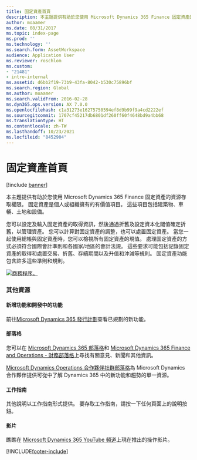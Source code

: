 ```yaml
---
title: 固定資產首頁
description: 本主題提供有助於您使用 Microsoft Dynamics 365 Finance 固定資產的資源存取權限。
author: moaamer
ms.date: 08/31/2017
ms.topic: index-page
ms.prod: ''
ms.technology: ''
ms.search.form: AssetWorkspace
audience: Application User
ms.reviewer: roschlom
ms.custom:
- "21481"
- intro-internal
ms.assetid: d6bb2f19-73b9-43fa-8042-b530c75896bf
ms.search.region: Global
ms.author: moaamer
ms.search.validFrom: 2016-02-28
ms.dyn365.ops.version: AX 7.0.0
ms.openlocfilehash: c1a31273e16275750594ef8d9b99f9a4cd2222ef
ms.sourcegitcommit: 1707cf45217db6801df260ff60f4648bd9a4bb68
ms.translationtype: HT
ms.contentlocale: zh-TW
ms.lasthandoff: 10/23/2021
ms.locfileid: "8452904"
---
```

# <a name="fixed-assets-home-page"></a>固定資產首頁

[!include [banner](../includes/banner.md)]

本主題提供有助於您使用 Microsoft Dynamics 365 Finance 固定資產的資源存取權限。 固定資產是個人或組織擁有的有價值項目。 這些項目包括建築物、車輛、土地和設備。 

您可以設定及輸入固定資產的取得資訊，然後通過折舊及設定資本化閾值確定折舊，以管理資產。 您可以計算對固定資產的調整，也可以處置固定資產。 當您一起使用總帳與固定資產時，您可以檢視所有固定資產的現值。 處理固定資產的方式必須符合國際會計準則和各國家/地區的會計法規。 這些要求可能包括記錄固定資產的取得和處置交易、折舊、存續期間以及升值和沖減等規則。 固定資產功能包含許多這些準則和規則。

[![商務程序。](./media/FA-process.PNG)](./media/FA-process.PNG)



### <a name="additional-resources"></a>其他資源

#### <a name="whats-new-and-in-development"></a>新增功能和開發中的功能

前往[Microsoft Dynamics 365 發行計劃](/dynamics365/release-plans/)查看已規劃的新功能。 

#### <a name="blogs"></a>部落格

您可以在 [Microsoft Dynamics 365 部落格](https://community.dynamics.com/b/msftdynamicsblog?c=Enterprise)和 [Microsoft Dynamics 365 Finance and Operations - 財務部落格](https://community.dynamics.com/365/financeandoperations/b/financials)上尋找有關意見、新聞和其他資訊。

[Microsoft Dynamics Operations 合作夥伴社群部落格](https://community.dynamics.com/partner/b/operationspartnercommunityblog)為 Microsoft Dynamics 合作夥伴提供可從中了解 Dynamics 365 中的新功能和趨勢的單一資源。

#### <a name="task-guides"></a>工作指南
其他說明以工作指南形式提供。 要存取工作指南，請按一下任何頁面上的說明按鈕。

#### <a name="videos"></a>影片

瞧瞧在 [Microsoft Dynamics 365 YouTube 頻道](https://www.youtube.com/channel/UCJGCg4rB3QSs8y_1FquelBQ)上現在推出的操作影片。








[!INCLUDE[footer-include](../../includes/footer-banner.md)]
